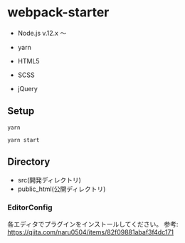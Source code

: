 # webpack-starter

- Node.js v.12.x 〜
- yarn

- HTML5
- SCSS
- jQuery


## Setup

```
yarn
```

```
yarn start
```

## Directory
- src(開発ディレクトリ)
- public_html(公開ディレクトリ)

### EditorConfig
各エディタでプラグインをインストールしてください。
参考: https://qiita.com/naru0504/items/82f09881abaf3f4dc171
